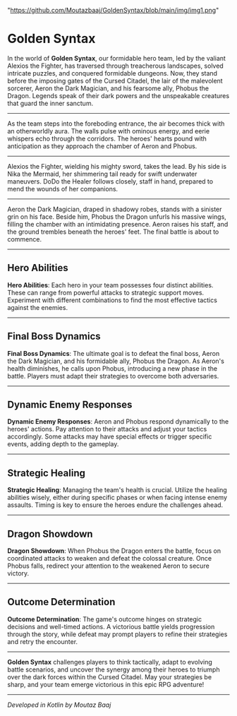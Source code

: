 
"https://github.com/Moutazbaaj/GoldenSyntax/blob/main/img/img1.png"


# Golden Syntax

In the world of **Golden Syntax**, our formidable hero team, led by the valiant Alexios the Fighter, has traversed through treacherous landscapes, solved intricate puzzles, and conquered formidable dungeons. Now, they stand before the imposing gates of the Cursed Citadel, the lair of the malevolent sorcerer, Aeron the Dark Magician, and his fearsome ally, Phobus the Dragon. Legends speak of their dark powers and the unspeakable creatures that guard the inner sanctum.

--------------------------------

As the team steps into the foreboding entrance, the air becomes thick with an otherworldly aura. The walls pulse with ominous energy, and eerie whispers echo through the corridors. The heroes' hearts pound with anticipation as they approach the chamber of Aeron and Phobus.

--------------------------------

Alexios the Fighter, wielding his mighty sword, takes the lead. By his side is Nika the Mermaid, her shimmering tail ready for swift underwater maneuvers. DoDo the Healer follows closely, staff in hand, prepared to mend the wounds of her companions.

--------------------------------

Aeron the Dark Magician, draped in shadowy robes, stands with a sinister grin on his face. Beside him, Phobus the Dragon unfurls his massive wings, filling the chamber with an intimidating presence. Aeron raises his staff, and the ground trembles beneath the heroes' feet. The final battle is about to commence.

--------------------------------

## Hero Abilities

**Hero Abilities**: Each hero in your team possesses four distinct abilities. These can range from powerful attacks to strategic support moves. Experiment with different combinations to find the most effective tactics against the enemies.

---

## Final Boss Dynamics

**Final Boss Dynamics**: The ultimate goal is to defeat the final boss, Aeron the Dark Magician, and his formidable ally, Phobus the Dragon. As Aeron's health diminishes, he calls upon Phobus, introducing a new phase in the battle. Players must adapt their strategies to overcome both adversaries.

---

## Dynamic Enemy Responses

**Dynamic Enemy Responses**: Aeron and Phobus respond dynamically to the heroes' actions. Pay attention to their attacks and adjust your tactics accordingly. Some attacks may have special effects or trigger specific events, adding depth to the gameplay.

---

## Strategic Healing

**Strategic Healing**: Managing the team's health is crucial. Utilize the healing abilities wisely, either during specific phases or when facing intense enemy assaults. Timing is key to ensure the heroes endure the challenges ahead.

---

## Dragon Showdown

**Dragon Showdown**: When Phobus the Dragon enters the battle, focus on coordinated attacks to weaken and defeat the colossal creature. Once Phobus falls, redirect your attention to the weakened Aeron to secure victory.

---

## Outcome Determination

**Outcome Determination**: The game's outcome hinges on strategic decisions and well-timed actions. A victorious battle yields progression through the story, while defeat may prompt players to refine their strategies and retry the encounter.

---

**Golden Syntax** challenges players to think tactically, adapt to evolving battle scenarios, and uncover the synergy among their heroes to triumph over the dark forces within the Cursed Citadel. May your strategies be sharp, and your team emerge victorious in this epic RPG adventure!

---

*Developed in Kotlin by Moutaz Baaj*
